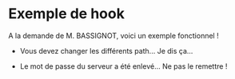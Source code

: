 # Exemple de hook
A la demande de M. BASSIGNOT, voici un exemple fonctionnel !

- Vous devez changer les différents path...
Je dis ça...

- Le mot de passe du serveur a été enlevé... Ne pas le remettre !